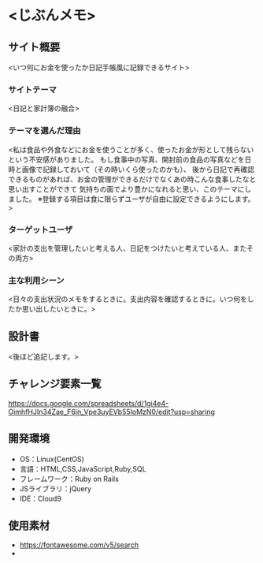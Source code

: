 # <じぶんメモ>

## サイト概要
<いつ何にお金を使ったか日記手帳風に記録できるサイト>

### サイトテーマ
<日記と家計簿の融合>

### テーマを選んだ理由
<私は食品や外食などにお金を使うことが多く、使ったお金が形として残らないという不安感がありました。
もし食事中の写真、開封前の食品の写真などを日時と画像で記録しておいて（その時いくら使ったのかも）、
後から日記で再確認できるものがあれば、お金の管理ができるだけでなくあの時こんな食事したなと思い出すことができて
気持ちの面でより豊かになれると思い、このテーマにしました。
※登録する項目は食に限らずユーザが自由に設定できるようにします。>

### ターゲットユーザ
<家計の支出を管理したいと考える人、日記をつけたいと考えている人、またその両方>

### 主な利用シーン
<日々の支出状況のメモをするときに。支出内容を確認するときに。いつ何をしたか思い出したいときに。>

## 設計書
<後ほど追記します。>

## チャレンジ要素一覧

<https://docs.google.com/spreadsheets/d/1gi4e4-OimhfHJIn34Zae_F6jn_Vpe3uyEVb55IoMzN0/edit?usp=sharing>

## 開発環境
- OS：Linux(CentOS)
- 言語：HTML,CSS,JavaScript,Ruby,SQL
- フレームワーク：Ruby on Rails
- JSライブラリ：jQuery
- IDE：Cloud9

## 使用素材
- https://fontawesome.com/v5/search
-
